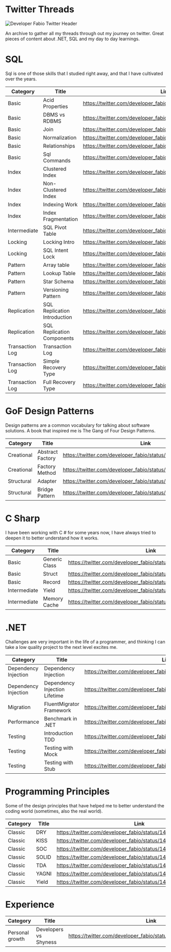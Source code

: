 # Twitter Threads

<img src="https://pbs.twimg.com/profile_banners/1372296016544862216/1642612754/1500x500" alt="Developer Fabio Twitter Header" title="My talks">

An archive to gather all my threads through out my journey on twitter. Great pieces of content about .NET, SQL and my day to day learnings.

# SQL

Sql is one of those skills that I studied right away, and that I have cultivated over the years.

| Category     | Title      | Link     |
| ------------- | ------------- | -------- |
|     Basic      |    Acid Properties      |  https://twitter.com/developer_fabio/status/1459863482250285059 |
| Basic | DBMS vs RDBMS | https://twitter.com/developer_fabio/status/1459500349081931784 |
|Basic | Join | https://twitter.com/developer_fabio/status/1472209965687447561 |
|Basic | Normalization | https://twitter.com/developer_fabio/status/1462328805129916423 |
|Basic | Relationships | https://twitter.com/developer_fabio/status/1464593549807300617 |
|Basic | Sql Commands | https://twitter.com/developer_fabio/status/1508027802972524554 |
| Index | Clustered Index | https://twitter.com/developer_fabio/status/1502983419776708611 |
|      Index     |    Non-Clustered Index      |  https://twitter.com/developer_fabio/status/1497912211376857092 |
|      Index     |    Indexing Work      |  https://twitter.com/developer_fabio/status/1492842355862511619 |
| Index | Index Fragmentation | https://twitter.com/developer_fabio/status/1464932286584008713 |
|Intermediate| SQL Pivot Table|https://twitter.com/developer_fabio/status/1513107364819394563|
| Locking | Locking Intro |https://twitter.com/developer_fabio/status/1472558868274331651 |
| Locking | SQL Intent Lock | https://twitter.com/developer_fabio/status/1520720264123850754 |
|     Pattern      |    Array table     | https://twitter.com/developer_fabio/status/1487755952816373766  |
|     Pattern      |    Lookup Table      | https://twitter.com/developer_fabio/status/1485238789761032194  |
| Pattern | Star Schema | https://twitter.com/developer_fabio/status/1477619017393262592 |
| Pattern | Versioning Pattern | https://twitter.com/developer_fabio/status/1490288449873747979|
| Replication | SQL Replication Introduction | https://twitter.com/developer_fabio/status/1510563787153321985 |
| Replication | SQL Replication Components | https://twitter.com/developer_fabio/status/1518188404944650240 |
| Transaction Log | Transaction Log | https://twitter.com/developer_fabio/status/1495372105004818432 |
| Transaction Log | Simple Recovery Type | https://twitter.com/developer_fabio/status/1505514653958475781 |
| Transaction Log | Full Recovery Type | https://twitter.com/developer_fabio/status/1515664324848664577 |

# GoF Design Patterns

Design patterns are a common vocabulary for talking about software solutions. A book that inspired me is The Gang of Four Design Patterns.

| Category | Title | Link |
| ------------- | ------------- | -------- |
| Creational |Abstract Factory | https://twitter.com/developer_fabio/status/1496528493466853393 |
| Creational | Factory Method | https://twitter.com/developer_fabio/status/1504135125734510598 |
| Structural | Adapter | https://twitter.com/developer_fabio/status/1511728731907371011 |
| Structural | Bridge Pattern | https://twitter.com/developer_fabio/status/1521874506918281217 |

# C Sharp

I have been working with C # for some years now, I have always tried to deepen it to better understand how it works.

| Category     | Title      | Link     |
| ------------- | ------------- | -------- |
| Basic | Generic Class | https://twitter.com/developer_fabio/status/1461397583126011914 |
|     Basic      |    Struct      |  https://twitter.com/developer_fabio/status/1488927775046184966 |
|     Basic      |     Record     |  https://twitter.com/developer_fabio/status/1493992215961608198 |
|     Intermediate      |     Yield     |  https://twitter.com/developer_fabio/status/1468634825271779338 |
| Intermediate | Memory Cache | https://twitter.com/developer_fabio/status/1466471264458002444 |

# .NET

Challenges are very important in the life of a programmer, and thinking I can take a low quality project to the next level excites me.

| Category | Title | Link |
| ------------- | ------------- | -------- |
| Dependency Injection | Dependency Injection |	https://twitter.com/developer_fabio/status/1463564534103351299 |
| Dependency Injection  | Dependency Injection Lifetime |	https://twitter.com/developer_fabio/status/1499062052446519303 |
| Migration | FluentMigrator Framework | https://twitter.com/developer_fabio/status/1519331675364278272 |
| Performance | Benchmark in .NET | https://twitter.com/developer_fabio/status/1501596804848181253|
| Testing | Introduction TDD | https://twitter.com/developer_fabio/status/1506663239756701698 |
| Testing | Testing with Mock | https://twitter.com/developer_fabio/status/1509191858714517513 |
| Testing | Testing with Stub | https://twitter.com/developer_fabio/status/1516801698123206660 |

# Programming Principles

Some of the design principles that have helped me to better understand the coding world (sometimes, also the real world).

| Category | Title | Link |
| ------------- | ------------- | -------- |
| Classic | DRY	| https://twitter.com/developer_fabio/status/1481316793046245382 |
| Classic | KISS |	https://twitter.com/developer_fabio/status/1476253329655279621 |
| Classic | SOC |	https://twitter.com/developer_fabio/status/1491457905492893697 |
| Classic | SOLID | https://twitter.com/developer_fabio/status/1483849344419831812 |
| Classic | TDA	| https://twitter.com/developer_fabio/status/1486386134666170368 |
| Classic | YAGNI | https://twitter.com/developer_fabio/status/1478788134578135049 |
| Classic | Yield	| https://twitter.com/developer_fabio/status/1468634840816033794 |

# Experience

| Category | Title | Link |
| ------------- | ------------- | -------- |
| Personal growth | Developers vs Shyness	| https://twitter.com/developer_fabio/status/1514257490577395713 |
